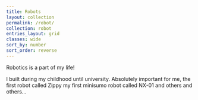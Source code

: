 ```yaml
---
title: Robots
layout: collection
permalink: /robot/
collection: robot
entries_layout: grid
classes: wide
sort_by: number
sort_order: reverse
---
```


Robotics is a part of my life!

I built during my childhood until university. Absolutely important for me, the first robot called Zippy my first minisumo robot called NX-01 and others and others...